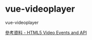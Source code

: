 # vue-videoplayer
vue-videoplayer

[參考資料 - HTML5 Video Events and API]( https://www.w3.org/2010/05/video/mediaevents.html )